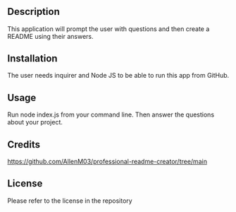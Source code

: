 # <Professional README Generator>

## Description

This application will prompt the user with questions and then create a README using their answers.

## Installation

The user needs inquirer and Node JS to be able to run this app from GitHub. 

## Usage

Run node index.js from your command line. Then answer the questions about your project. 

## Credits

https://github.com/AllenM03/professional-readme-creator/tree/main

## License

Please refer to the license in the repository